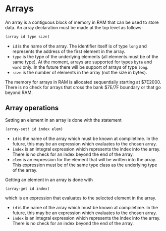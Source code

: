 # Arrays

An array is a contiguous block of memory in RAM that can be used to store data.
An array declaration must be made at the top level as follows:

```scheme
(array id type size)
```

* `id` is the name of the array. The identifier itself is of type `long` and
  represents the address of the first element in the array.
* `type` is the type of the underlying elements (all elements must be of the
  same type). At the moment, arrays are supported for types `byte` and `word`
  only. In the future there will be support of arrays of type `long`.
* `size` is the number of elements in the array (not the size in bytes).

The memory for arrays in RAM is allocated sequentially starting at $7E2000.
There is no check for arrays that cross the bank $7E/7F boundary or that go
beyond RAM.

## Array operations

Setting an element in an array is done with the statement
```scheme
(array-set! id index elem)
```
* `id` is the name of the array which must be known at compiletime. In the
  future, this may be an expression which evaluates to the chosen array.
* `index` is an integral expression which represents the index into the array.
  There is no check for an index beyond the end of the array.
* `elem` is an expression for the element that will be written into the array.
  This expression must be of the same type class as the underlying type of the
  array.

Getting an element in an array is done with
```scheme
(array-get id index)
```
which is an expression that evaluates to the selected element in the array.
* `id` is the name of the array which must be known at compiletime. In the
  future, this may be an expression which evaluates to the chosen array.
* `index` is an integral expression which represents the index into the array.
  There is no check for an index beyond the end of the array.
